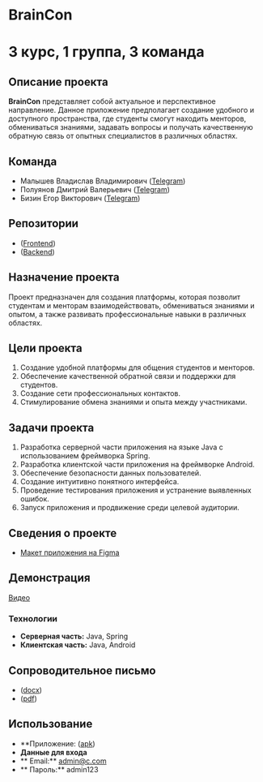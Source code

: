# BrainCon
# 3 курс, 1 группа, 3 команда

## Описание проекта

**BrainCon** представляет собой актуальное и перспективное направление. Данное приложение предполагает создание удобного и доступного пространства, где студенты смогут находить менторов, обмениваться знаниями, задавать вопросы и получать качественную обратную связь от опытных специалистов в различных областях.

## Команда

- Малышев Владислав Владимирович ([Telegram](https://t.me/valdes1us))
- Полуянов Дмитрий Валерьевич ([Telegram](https://t.me/diamon4ic))
- Бизин Егор Викторович ([Telegram](https://t.me/livelifehard1))

## Репозитории
- ([Frontend](https://github.com/valdesius/BrainConClient))
- ([Backend](https://github.com/valdesius/BrainConServer))

## Назначение проекта

Проект предназначен для создания платформы, которая позволит студентам и менторам взаимодействовать, обмениваться знаниями и опытом, а также развивать профессиональные навыки в различных областях.

## Цели проекта

1. Создание удобной платформы для общения студентов и менторов.
2. Обеспечение качественной обратной связи и поддержки для студентов.
3. Создание сети профессиональных контактов.
4. Стимулирование обмена знаниями и опыта между участниками.

## Задачи проекта

1. Разработка серверной части приложения на языке Java с использованием фреймворка Spring.
2. Разработка клиентской части приложения на фреймворке Android.
3. Обеспечение безопасности данных пользователей.
4. Создание интуитивно понятного интерфейса.
5. Проведение тестирования приложения и устранение выявленных ошибок.
6. Запуск приложения и продвижение среди целевой аудитории.

## Сведения о проекте

- [Макет приложения на Figma](https://www.figma.com/design/GJrvSs7IGGNp8WSl87mDnT/BrainCon?node-id=0-1&t=SsrECRlnFkrqmrf8-0)

## Демонстрация 
[Видео](https://drive.google.com/file/d/1juIu-6hoYCCPFxkO1lanpve54vb2_rTl/view?usp=drive_link)

### Технологии

- **Серверная часть:** Java, Spring
- **Клиентская часть:** Java, Android

## Сопроводительное письмо
- ([docx](https://github.com/valdesius/BrainCon-project/blob/main/%D0%A1%D0%BE%D0%BF%D1%80%D0%BE%D0%B2%D0%BE%D0%B4%D0%B8%D1%82%D0%B5%D0%BB%D1%8C%D0%BD%D0%BE%D0%B5%20%D0%BF%D0%B8%D1%81%D1%8C%D0%BC%D0%BE/Soprovoditelnoe_pismo_1.docx))
- ([pdf](https://github.com/valdesius/BrainCon-project/blob/main/%D0%A1%D0%BE%D0%BF%D1%80%D0%BE%D0%B2%D0%BE%D0%B4%D0%B8%D1%82%D0%B5%D0%BB%D1%8C%D0%BD%D0%BE%D0%B5%20%D0%BF%D0%B8%D1%81%D1%8C%D0%BC%D0%BE/Soprovoditelnoe_pismo_1.pdf))

## Использование

- **Приложение: ([apk](https://github.com/valdesius/BrainConClient/blob/main/app/src/main/java/com/example/brainconclient/app-debug.apk))
- **Данные для входа**
- ** Email:** admin@c.com
- ** Пароль:** admin123
